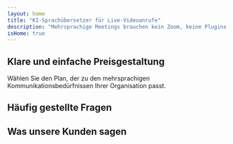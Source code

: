 ```yaml
---
layout: home
title: "KI-Sprachübersetzer für Live-Videoanrufe"
description: "Mehrsprachige Meetings brauchen kein Zoom, keine Plugins oder Dolmetscher. InterMind ist ein KI-Sprachübersetzer für Echtzeit-Videoanrufe — sprechen und sofort übersetzen."
isHome: true
---
```


<!-- text="Konzentrieren Sie sich auf Wachstum — lassen Sie InterMind die Sprachen handhaben." -->
<!-- text="Klassenzimmer brauchen Jahre; InterMind liefert heute Echtzeitverständigung in jeder Sprache." -->
<!-- text="Sofortiges Verstehen — ohne Fremdsprachen zu lernen" -->
<!-- title="Live **Dolmetsch** Videomeetings" -->

<HeroSection
title="**Mehrsprachige** Videomeetings mit **Sprach**-Dolmetschung"
text="Für Unternehmen, bei denen **Sprachbarrieren** verlorene Geschäfte, Verzögerungen und kostspielige Fehler bedeuten.">

<AuthButton text="Kostenlos testen" buttonClass="brand"/>
<!-- <ContactFormModalNav buttonText="Demo anfordern"/>
<NavButton to="#pricing" buttonClass="alt" buttonLabel="Preise" /> -->
</HeroSection>

<span id="1"></span>
<FeatureBlock :card="{
  title: 'Sprechen Sie sofort in über 100 Sprachen',
  details: 'InterMind ermöglicht es jedem Teilnehmer, in seiner Muttersprache zu sprechen — natürlich, in [Echtzeit](/product/how-it-works) und ohne Untertitel oder Verzögerung.',
    items: [
      '✧ Sprechen Sie frei — werden Sie sofort verstanden.',
      '✧ KI-gestützte Dolmetschung erfasst Tonfall, Absicht und branchenspezifische Terminologie.',
      '⚡︎ Bidirektionale, kontinuierliche **Sprache-zu-Sprache-Dolmetschung** ohne manuelle Einrichtung.',
    ],
  link: './product/what-is-intermind',
  src: {
    light: '/1.png',
    dark: '/1.png',
  },
  inversion: false
}" />

<span id="2"></span>
<FeatureBlock :card="{
    title: 'Entwickelt für professionelle Meetings — nicht nur zum Plaudern',
    details: 'InterMind ist eine professionelle Videomeeting-Plattform, kein einfaches Add-on oder Plugin.',
    items: [
      '✧ 1080p Auflösung, intelligente Geräuschunterdrückung und fokussierte Sprachaufnahme.',
      '✧ Terminplanung, Moderation, Demos, Aufzeichnung und vollständige Kalenderintegration — alles eingebaut, sofort einsatzbereit. Meetings können bis zu 24 Stunden dauern.',
      '⚡︎ Live-Transkripte, Teilnehmer-Chat und ein KI-Assistent, der Meetings produktiv hält.'
    ],
    link: '/product/how-it-works',
    src: {
      light: '/3l.png',
      dark: '/3d.png',
    },
    inversion: true
  }" />

<span id="3"></span>
<FeatureBlock :card="{
  title: 'Der **Verstand in** Ihren Meetings',
  details: 'InterMind verwandelt jeden mehrsprachigen Anruf in klares, durchsuchbares Wissen.',
  items: [
    '⚡︎ Durchsuchen Sie sofort alle Inhalte vergangener und aktueller Meetings. Stellen Sie Fragen natürlich, erhalten Sie präzise Antworten ohne Aufzeichnungen durchzusehen.',
    '✧ Verpassen Sie keine Aufgaben aus Meetings. Unsere KI extrahiert automatisch Aufgaben, Verantwortliche und Fristen aus Gesprächen.',
    '✧ KI-Meeting-Zusammenfassungen liefern Kernpunkte sofort in jeder Sprache und halten alle auf dem gleichen Stand ohne manuelle Notizen.',
  ],
  link: '/product/how-it-works#🧩-deep-memory-deep-understanding',
  src: {
    light: '/2l.png',
    dark: '/2d.png',
  },
  inversion: false
}" />

<span id="4"></span>
<FeatureBlock
  :card="{
    title: 'Sicher & vertraulich durch Design',
    details:
      'InterMind ist für Gespräche konzipiert, bei denen Vertrauen wichtig ist. Während wir uns auf erstklassige Drittanbieter-Infrastruktur verlassen, [liegt die Vertraulichkeit immer in Ihren Händen](/product/privacy-architecture).',
    items: [
      '⚡︎ Regionsbasierter Datenschutz — wählen Sie, wo Ihre Daten verarbeitet werden. Wir leiten alle Dolmetschungen, Speicherung und Analysen durch Infrastruktur, die Ihrer Compliance-Zone entspricht (z.B. EU, USA, Asien).',
      '✧ Standardmäßig privat — InterMind selbst speichert oder nutzt Ihre Inhalte **niemals** für Training, Profiling oder Zugriff durch Dritte.',
      '✧ Konform durch Architektur — GDPR, CCPA und UAE PDPL-konform, mit voller Unterstützung für Export- und Löschrechte.'
    ],
    link: '/product/privacy-architecture',
    src: {
      light: '/4.png',
      dark: '/4.png',
    },
    inversion: true
  }"
/>

<span id="Pricing"></span>

## Klare und einfache Preisgestaltung

Wählen Sie den Plan, der zu den mehrsprachigen Kommunikationsbedürfnissen Ihrer Organisation passt.

<PricingPlans :plans="[
  {
    title: '**Basic** &nbsp 1 Benutzer',
    price: '**Kostenlos**',
    details: '25 kostenlose Meetings',
    items: [
      '100 Teilnehmer Videomeetings + 30 GB gemeinsamer Speicher pro Benutzer [💬](#2)',
      'Sprache-zu-Sprache Dolmetschen [💬](#1)',
      'KI-Assistent [💬](#3)',
    ],
  },
  {
    title: '**Pro** &nbsp 1-99 Benutzer',
    price: '**20€** /Monat/Benutzer, jährlich abgerechnet',
    details: 'oder 25€ monatlich abgerechnet',
    items: [
      '150 Teilnehmer Videomeetings + 2 TB gemeinsamer Speicher pro Benutzer [💬](#2)',
      'Sprache-zu-Sprache Dolmetschen [💬](#1)',
      'KI-Assistent [💬](#3)',
    ],
  },
  {
    title: '**Business** &nbsp 1-500 Benutzer',
    price: '**Datenschutz**',
    details: 'Unternehmenstaugliche Sicherheit',
    items: [
      '500 Teilnehmer Videomeetings + 5 TB gemeinsamer Speicher pro Benutzer [💬](#2)',
      'Sprache-zu-Sprache Dolmetschen [💬](#1)',
      'KI-Assistent [💬](#3)',
      'Regionsbasierter Datenschutz [💬](#4)',
    ],
  }
]">
<AuthButton text="Kostenlos testen" buttonClass="alt"/>
<AuthButton text="Jetzt kaufen" buttonClass="brand"/>
<ContactFormModalNav buttonText="Zugang anfordern" buttonClass="alt"/>
</PricingPlans>

<span id="FAQ"></span>

## Häufig gestellte Fragen

<AccordionGroup :items="[
  {
    q: 'Was ist ein lizenzierter Benutzer und was ist ein Teilnehmer?',
    a: 'Ein lizenzierter Benutzer verfügt entweder über eine kostenlose oder kostenpflichtige Meeting-Lizenz und kann Meetings mit Teilnehmern entsprechend der Kapazität seines Plans planen. Ein Teilnehmer ist ein Eingeladener in einem Meeting, das von jemandem mit einer Meeting-Lizenz geplant wurde. Ein Teilnehmer benötigt kein Konto oder keine Lizenz, um an einem Meeting teilzunehmen und kann **kostenlos teilnehmen**. Teilnehmer können über Desktop, Mobilgeräte und Tablets an einem Meeting teilnehmen.'
  },
  {
      q: 'Wie viele Teilnehmer können dem Meeting beitreten?',
      a: 'Die Anzahl der Teilnehmer hängt von Ihrem Plan ab: Basic erlaubt bis zu 100 Teilnehmer, Pro unterstützt bis zu 150 Teilnehmer und Business ermöglicht bis zu 500 Teilnehmer pro Meeting.'
  },
  {
    q: 'Wie viele Personen können eine InterMind-Lizenz nutzen?',
    a: 'Ein lizenzierter Benutzer kann eine unbegrenzte Anzahl von Meetings hosten. Wenn jedoch mehrere Benutzer separate Meetings zur gleichen Zeit planen müssen, benötigen Sie zusätzliche Meeting-Lizenzen pro Benutzer.'
  },
  {
      q: 'Funktioniert die Sprachdolmetschung bei allen Plänen?',
      a: 'Ja, die Echtzeit-Sprachdolmetschung funktioniert bei allen Plänen, einschließlich des kostenlosen Basic-Plans. Der Basic-Plan ist jedoch auf insgesamt 25 Meetings beschränkt. Pro- und Business-Pläne ermöglichen unbegrenzte Meetings mit erhöhten Teilnehmerlimits und zusätzlichen Funktionen.'
  }
]" />

<span id="Testimonials"></span>

## Was unsere Kunden sagen

<AutoScrollTestimonials testimonialsUrl="/testimonials.json"/>